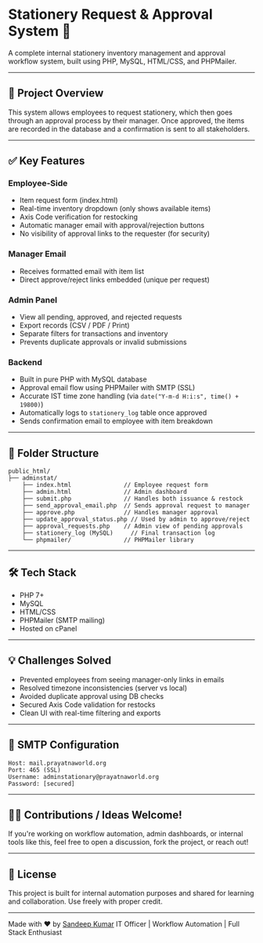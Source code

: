 # Stationery Request & Approval System 🚀

A complete internal stationery inventory management and approval workflow system, built using PHP, MySQL, HTML/CSS, and PHPMailer.

---

## 📌 Project Overview

This system allows employees to request stationery, which then goes through an approval process by their manager. Once approved, the items are recorded in the database and a confirmation is sent to all stakeholders.

---

## ✅ Key Features

### Employee-Side

* Item request form (index.html)
* Real-time inventory dropdown (only shows available items)
* Axis Code verification for restocking
* Automatic manager email with approval/rejection buttons
* No visibility of approval links to the requester (for security)

### Manager Email

* Receives formatted email with item list
* Direct approve/reject links embedded (unique per request)

### Admin Panel

* View all pending, approved, and rejected requests
* Export records (CSV / PDF / Print)
* Separate filters for transactions and inventory
* Prevents duplicate approvals or invalid submissions

### Backend

* Built in pure PHP with MySQL database
* Approval email flow using PHPMailer with SMTP (SSL)
* Accurate IST time zone handling (via `date("Y-m-d H:i:s", time() + 19800)`)
* Automatically logs to `stationery_log` table once approved
* Sends confirmation email to employee with item breakdown

---

## 📂 Folder Structure

```
public_html/
├── adminstat/
    ├── index.html               // Employee request form
    ├── admin.html               // Admin dashboard
    ├── submit.php               // Handles both issuance & restock
    ├── send_approval_email.php  // Sends approval request to manager
    ├── approve.php              // Handles manager approval
    ├── update_approval_status.php // Used by admin to approve/reject
    ├── approval_requests.php    // Admin view of pending approvals
    ├── stationery_log (MySQL)     // Final transaction log
    └── phpmailer/               // PHPMailer library
```

---

## 🛠️ Tech Stack

* PHP 7+
* MySQL
* HTML/CSS
* PHPMailer (SMTP mailing)
* Hosted on cPanel

---

## 💡 Challenges Solved

* Prevented employees from seeing manager-only links in emails
* Resolved timezone inconsistencies (server vs local)
* Avoided duplicate approval using DB checks
* Secured Axis Code validation for restocks
* Clean UI with real-time filtering and exports

---

## 📧 SMTP Configuration

```
Host: mail.prayatnaworld.org
Port: 465 (SSL)
Username: adminstationary@prayatnaworld.org
Password: [secured]
```

---

## 🙋‍♂️ Contributions / Ideas Welcome!

If you're working on workflow automation, admin dashboards, or internal tools like this, feel free to open a discussion, fork the project, or reach out!

---

## 📎 License

This project is built for internal automation purposes and shared for learning and collaboration. Use freely with proper credit.

---

Made with ❤️ by [Sandeep Kumar](https://www.linkedin.com/in/sandeep-kumar-prayatna)
IT Officer | Workflow Automation | Full Stack Enthusiast
